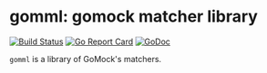 # gomml: gomock matcher library

[![Build Status](https://travis-ci.com/utisam/gomml.svg?branch=master)](https://travis-ci.com/utisam/gomml)
[![Go Report Card](https://goreportcard.com/badge/github.com/utisam/gomml)](https://goreportcard.com/report/github.com/utisam/gomml)
[![GoDoc](https://godoc.org/github.com/utisam/gomml?status.svg)](https://godoc.org/github.com/utisam/gomml)

`gomml` is a library of GoMock's matchers.
